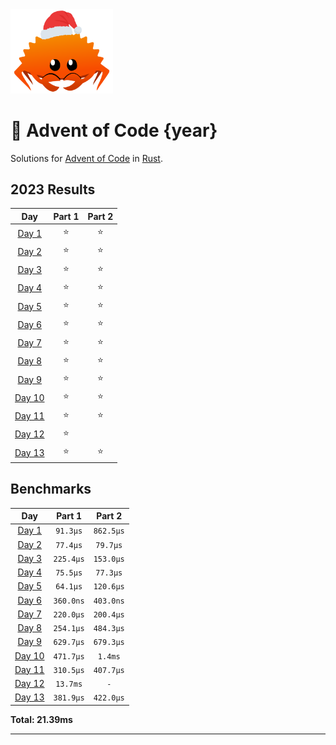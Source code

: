 <img src="./.assets/christmas_ferris.png" width="164">

# 🎄 Advent of Code {year}

Solutions for [Advent of Code](https://adventofcode.com/) in [Rust](https://www.rust-lang.org/).

<!--- advent_readme_stars table --->
## 2023 Results

| Day | Part 1 | Part 2 |
| :---: | :---: | :---: |
| [Day 1](https://adventofcode.com/2023/day/1) | ⭐ | ⭐ |
| [Day 2](https://adventofcode.com/2023/day/2) | ⭐ | ⭐ |
| [Day 3](https://adventofcode.com/2023/day/3) | ⭐ | ⭐ |
| [Day 4](https://adventofcode.com/2023/day/4) | ⭐ | ⭐ |
| [Day 5](https://adventofcode.com/2023/day/5) | ⭐ | ⭐ |
| [Day 6](https://adventofcode.com/2023/day/6) | ⭐ | ⭐ |
| [Day 7](https://adventofcode.com/2023/day/7) | ⭐ | ⭐ |
| [Day 8](https://adventofcode.com/2023/day/8) | ⭐ | ⭐ |
| [Day 9](https://adventofcode.com/2023/day/9) | ⭐ | ⭐ |
| [Day 10](https://adventofcode.com/2023/day/10) | ⭐ | ⭐ |
| [Day 11](https://adventofcode.com/2023/day/11) | ⭐ | ⭐ |
| [Day 12](https://adventofcode.com/2023/day/12) | ⭐ |   |
| [Day 13](https://adventofcode.com/2023/day/13) | ⭐ | ⭐ |
<!--- advent_readme_stars table --->

<!--- benchmarking table --->
## Benchmarks

| Day | Part 1 | Part 2 |
| :---: | :---: | :---:  |
| [Day 1](./src/bin/01.rs) | `91.3µs` | `862.5µs` |
| [Day 2](./src/bin/02.rs) | `77.4µs` | `79.7µs` |
| [Day 3](./src/bin/03.rs) | `225.4µs` | `153.0µs` |
| [Day 4](./src/bin/04.rs) | `75.5µs` | `77.3µs` |
| [Day 5](./src/bin/05.rs) | `64.1µs` | `120.6µs` |
| [Day 6](./src/bin/06.rs) | `360.0ns` | `403.0ns` |
| [Day 7](./src/bin/07.rs) | `220.0µs` | `200.4µs` |
| [Day 8](./src/bin/08.rs) | `254.1µs` | `484.3µs` |
| [Day 9](./src/bin/09.rs) | `629.7µs` | `679.3µs` |
| [Day 10](./src/bin/10.rs) | `471.7µs` | `1.4ms` |
| [Day 11](./src/bin/11.rs) | `310.5µs` | `407.7µs` |
| [Day 12](./src/bin/12.rs) | `13.7ms` | `-` |
| [Day 13](./src/bin/13.rs) | `381.9µs` | `422.0µs` |

**Total: 21.39ms**
<!--- benchmarking table --->

---
